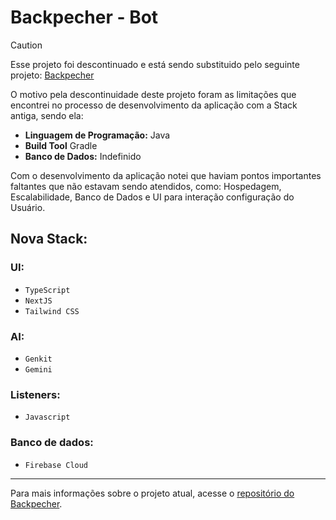 # Backpecher - Bot

> [!Caution]
> Esse projeto foi descontinuado e está sendo substituido pelo seguinte projeto: [Backpecher](https://github.com/Backpech/Backpecher)

O motivo pela descontinuidade deste projeto foram as limitações que encontrei no processo de desenvolvimento da aplicação com a Stack antiga, sendo ela:

- **Linguagem de Programação:** Java
- **Build Tool** Gradle
- **Banco de Dados:** Indefinido

Com o desenvolvimento da aplicação notei que haviam pontos importantes faltantes que não estavam sendo atendidos, como: Hospedagem, Escalabilidade, Banco de Dados e UI para interação configuração do Usuário.

## Nova Stack:

### UI:

- `TypeScript`
- `NextJS`
- `Tailwind CSS`

### AI:

- `Genkit`
- `Gemini`

### Listeners:

- `Javascript`

### Banco de dados:

- `Firebase Cloud`

___

Para mais informações sobre o projeto atual, acesse o [repositório do Backpecher](https://github.com/Backpech/Backpech).
